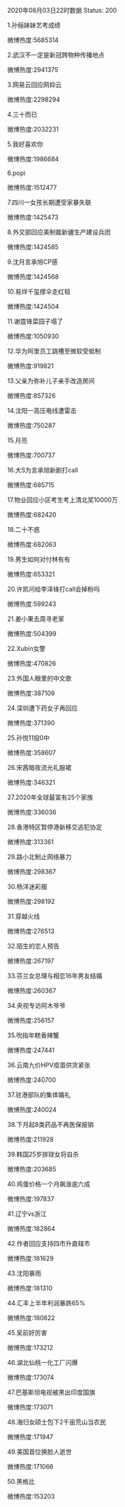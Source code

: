 2020年08月03日22时数据
Status: 200

1.孙俪妹妹艺考成绩

微博热度:5685314

2.武汉不一定是新冠跨物种传播地点

微博热度:2941375

3.网易云回应网抑云

微博热度:2298294

4.三十而已

微博热度:2032231

5.我好喜欢你

微博热度:1986684

6.popi

微博热度:1512477

7.四川一女孩长期遭受家暴失联

微博热度:1425473

8.外交部回应美制裁新疆生产建设兵团

微博热度:1424585

9.沈月言承旭CP感

微博热度:1424568

10.易烊千玺撑伞走红毯

微博热度:1424504

11.谢霆锋菜园子塌了

微博热度:1050930

12.华为阿里员工跳槽至微软受抵制

微博热度:919821

13.父亲为弥补儿子亲手改造房间

微博热度:857326

14.沈阳一高压电线遭雷击

微博热度:750287

15.月亮

微博热度:700737

16.大S为言承旭新剧打call

微博热度:685715

17.物业回应小区考生考上清北奖10000万

微博热度:682420

18.二十不惑

微博热度:682063

19.男生如何对付林有有

微博热度:653321

20.许凯问给李泽锋打call会掉粉吗

微博热度:599243

21.姜小果去周寻老家

微博热度:504399

22.Xubin女警

微博热度:470826

23.外国人眼里的中文歌

微博热度:387109

24.深圳遭下药女子再回应

微博热度:371390

25.孙悦11投0中

微博热度:358607

26.宋茜暗夜流光礼服裙

微博热度:346321

27.2020年全球最富有25个家族

微博热度:336036

28.香港特区暂停港新移交逃犯协定

微博热度:313361

29.路小北制止网络暴力

微博热度:298367

30.杨洋迷彩服

微博热度:298192

31.穿越火线

微博热度:276513

32.陌生的恋人预告

微博热度:267197

33.芬兰女总理与相恋16年男友结婚

微博热度:260367

34.央视专访阿木爷爷

微博热度:256157

35.吮指年糕香辣蟹

微博热度:247441

36.云南九价HPV疫苗供货紧张

微博热度:240700

37.驻港部队的集体婚礼

微博热度:240024

38.下月起8类药品不再医保报销

微博热度:211928

39.韩国25岁排球女将自杀

微博热度:203685

40.鸡蛋价格一个月飙涨逾六成

微博热度:197837

41.辽宁vs浙江

微博热度:182864

42.作者回应支持四市升直辖市

微博热度:181629

43.沈阳暴雨

微博热度:181310

44.汇丰上半年利润暴跌65%

微博热度:180622

45.吴前好厉害

微博热度:173212

46.湖北仙桃一化工厂闪爆

微博热度:173074

47.巴基斯坦电视被黑出印度国旗

微博热度:173071

48.海归女硕士包下2千亩荒山当农民

微博热度:171947

49.美国首位换脸人逝世

微博热度:171066

50.黑格比

微博热度:153203

